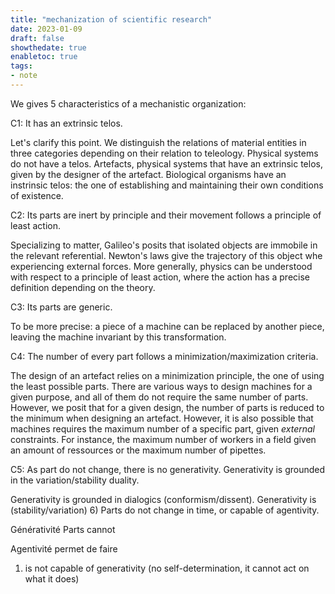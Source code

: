```yaml
---
title: "mechanization of scientific research"
date: 2023-01-09
draft: false
showthedate: true
enabletoc: true
tags:
- note
---
```


We gives 5 characteristics of a mechanistic organization: 

C1: It has an extrinsic telos.

Let's clarify this point. We distinguish the relations of material entities in three categories depending on their relation to teleology. Physical systems do not have a telos. Artefacts, physical systems that have an extrinsic telos, given by the designer of the artefact. Biological organisms have an instrinsic telos: the one of establishing and maintaining their own conditions of existence.  

C2: Its parts are inert by principle and their movement follows a principle of least action. 

Specializing to matter, Galileo's posits that isolated objects are immobile in the relevant referential. Newton's laws give the trajectory of this object whe experiencing external forces. More generally, physics can be understood with respect to a principle of least action, where the action has a precise definition depending on the theory.  

C3: Its parts are generic.

To be more precise: a piece of a machine can be replaced by another piece, leaving the machine invariant by this transformation.

C4: The number of every part follows a minimization/maximization criteria. 

The design of an artefact relies on a minimization principle, the one of using the least possible parts. There are various ways to design machines for a given purpose, and all of them do not require the same number of parts. However, we posit that for a given design, the number of parts is reduced to the minimum when designing an artefact.
However, it is also possible that machines requires the maximum number of a specific part, given *external* constraints. For instance, the maximum number of workers in a field given an amount of ressources or the maximum number of pipettes. 

C5: As part do not change, there is no generativity. 
Generativity is grounded in the variation/stability duality. 

Generativity is grounded in dialogics (conformism/dissent).
Generativity is (stability/variation)
6) Parts do not change in time, or capable of agentivity. 

Générativité 
Parts cannot


Agentivité permet de faire 


1) is not capable of generativity (no self-determination, it cannot act on what it does)


